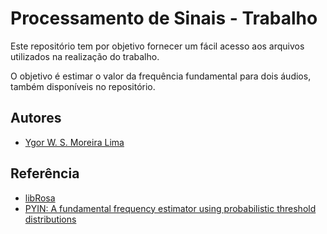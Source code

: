 # Processamento de Sinais - Trabalho

Este repositório tem por objetivo fornecer um fácil acesso aos arquivos utilizados na realização do trabalho.

O objetivo é estimar o valor da frequência fundamental para dois áudios, também disponíveis no repositório.

## Autores

- [Ygor W. S. Moreira Lima](https://www.github.com/ygordev)

## Referência

 - [libRosa](https://librosa.org/doc/0.8.1/generated/librosa.pyin.html?highlight=fundamental)
 - [PYIN: A fundamental frequency estimator using probabilistic threshold distributions](https://ieeexplore.ieee.org/document/6853678)

